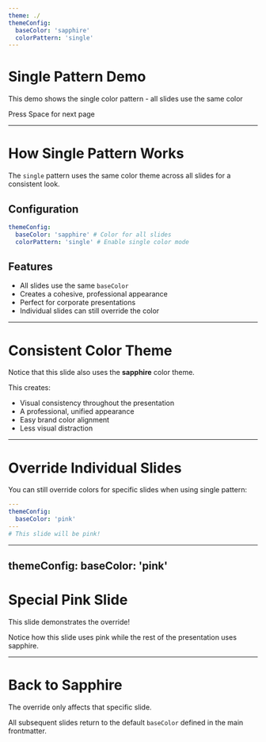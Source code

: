```yaml
---
theme: ./
themeConfig:
  baseColor: 'sapphire'
  colorPattern: 'single'
---
```


# Single Pattern Demo

This demo shows the single color pattern - all slides use the same color

<div class="pt-12">
  <span @click="$slidev.nav.next" class="w-full px-2 py-1 rounded cursor-pointer" flex="~ justify-center items-center gap-2" hover="bg-white bg-opacity-10">
    Press Space for next page <div class="i-carbon:arrow-right inline-block"/>
  </span>
</div>

---

# How Single Pattern Works

The `single` pattern uses the same color theme across all slides for a consistent look.

## Configuration

```yaml
themeConfig:
  baseColor: 'sapphire' # Color for all slides
  colorPattern: 'single' # Enable single color mode
```

## Features

- All slides use the same `baseColor`
- Creates a cohesive, professional appearance
- Perfect for corporate presentations
- Individual slides can still override the color

---

# Consistent Color Theme

Notice that this slide also uses the **sapphire** color theme.

This creates:

- Visual consistency throughout the presentation
- A professional, unified appearance
- Easy brand color alignment
- Less visual distraction

---

# Override Individual Slides

You can still override colors for specific slides when using single pattern:

```yaml
---
themeConfig:
  baseColor: 'pink'
---
# This slide will be pink!
```

---
themeConfig:
  baseColor: 'pink'
---

# Special Pink Slide

This slide demonstrates the override!

Notice how this slide uses pink while the rest of the presentation uses sapphire.

---

# Back to Sapphire

The override only affects that specific slide.

All subsequent slides return to the default `baseColor` defined in the main frontmatter.
